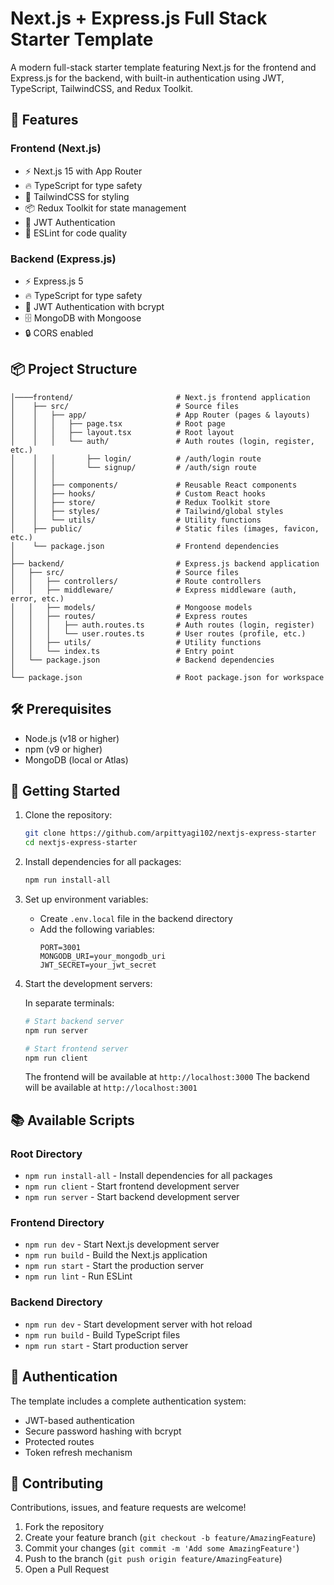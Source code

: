# Next.js + Express.js Full Stack Starter Template

A modern full-stack starter template featuring Next.js for the frontend and Express.js for the backend, with built-in authentication using JWT, TypeScript, TailwindCSS, and Redux Toolkit.

## 🚀 Features

### Frontend (Next.js)

- ⚡️ Next.js 15 with App Router
- 🔥 TypeScript for type safety
- 🎨 TailwindCSS for styling
- 📦 Redux Toolkit for state management
- 🔐 JWT Authentication
- 🎯 ESLint for code quality

### Backend (Express.js)

- ⚡️ Express.js 5
- 🔥 TypeScript for type safety
- 🔐 JWT Authentication with bcrypt
- 🗄️ MongoDB with Mongoose
- 🔒 CORS enabled

## 📦 Project Structure

```
│────frontend/                       # Next.js frontend application
│    ├── src/                        # Source files
│    │   ├── app/                    # App Router (pages & layouts)
│    │   │   ├── page.tsx            # Root page
│    │   │   ├── layout.tsx          # Root layout
│    │   │   └── auth/               # Auth routes (login, register, etc.)
│    │   │       ├── login/          # /auth/login route
│    │   │       └── signup/         # /auth/sign route
│    │   │   
│    │   ├── components/             # Reusable React components
│    │   ├── hooks/                  # Custom React hooks
│    │   ├── store/                  # Redux Toolkit store
│    │   ├── styles/                 # Tailwind/global styles
│    │   └── utils/                  # Utility functions
│    ├── public/                     # Static files (images, favicon, etc.)
│    └── package.json                # Frontend dependencies
│
├── backend/                         # Express.js backend application
│   ├── src/                         # Source files
│   │   ├── controllers/             # Route controllers
│   │   ├── middleware/              # Express middleware (auth, error, etc.)
│   │   ├── models/                  # Mongoose models
│   │   ├── routes/                  # Express routes
│   │   │   ├── auth.routes.ts       # Auth routes (login, register)
│   │   │   └── user.routes.ts       # User routes (profile, etc.)
│   │   ├── utils/                   # Utility functions
│   │   └── index.ts                 # Entry point
│   └── package.json                 # Backend dependencies
│ 
└── package.json                     # Root package.json for workspace
```


## 🛠️ Prerequisites

- Node.js (v18 or higher)
- npm (v9 or higher)
- MongoDB (local or Atlas)

## 🚀 Getting Started

1. Clone the repository:

   ```bash
   git clone https://github.com/arpittyagi102/nextjs-express-starter
   cd nextjs-express-starter
   ```

2. Install dependencies for all packages:

   ```bash
   npm run install-all
   ```

3. Set up environment variables:

   - Create `.env.local` file in the backend directory
   - Add the following variables:
     ```
     PORT=3001
     MONGODB_URI=your_mongodb_uri
     JWT_SECRET=your_jwt_secret
     ```

4. Start the development servers:

   In separate terminals:

   ```bash
   # Start backend server
   npm run server

   # Start frontend server
   npm run client
   ```

   The frontend will be available at `http://localhost:3000`
   The backend will be available at `http://localhost:3001`

## 📚 Available Scripts

### Root Directory

- `npm run install-all` - Install dependencies for all packages
- `npm run client` - Start frontend development server
- `npm run server` - Start backend development server

### Frontend Directory

- `npm run dev` - Start Next.js development server
- `npm run build` - Build the Next.js application
- `npm run start` - Start the production server
- `npm run lint` - Run ESLint

### Backend Directory

- `npm run dev` - Start development server with hot reload
- `npm run build` - Build TypeScript files
- `npm run start` - Start production server

## 🔐 Authentication

The template includes a complete authentication system:

- JWT-based authentication
- Secure password hashing with bcrypt
- Protected routes
- Token refresh mechanism


## 🤝 Contributing

Contributions, issues, and feature requests are welcome!

1. Fork the repository
2. Create your feature branch (`git checkout -b feature/AmazingFeature`)
3. Commit your changes (`git commit -m 'Add some AmazingFeature'`)
4. Push to the branch (`git push origin feature/AmazingFeature`)
5. Open a Pull Request
